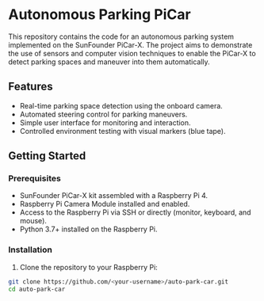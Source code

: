 # Autonomous Parking PiCar

This repository contains the code for an autonomous parking system implemented on the SunFounder PiCar-X. The project aims to demonstrate the use of sensors and computer vision techniques to enable the PiCar-X to detect parking spaces and maneuver into them automatically.

## Features

- Real-time parking space detection using the onboard camera.
- Automated steering control for parking maneuvers.
- Simple user interface for monitoring and interaction.
- Controlled environment testing with visual markers (blue tape).

## Getting Started

### Prerequisites

- SunFounder PiCar-X kit assembled with a Raspberry Pi 4.
- Raspberry Pi Camera Module installed and enabled.
- Access to the Raspberry Pi via SSH or directly (monitor, keyboard, and mouse).
- Python 3.7+ installed on the Raspberry Pi.

### Installation

1. Clone the repository to your Raspberry Pi:

```bash
git clone https://github.com/<your-username>/auto-park-car.git
cd auto-park-car
